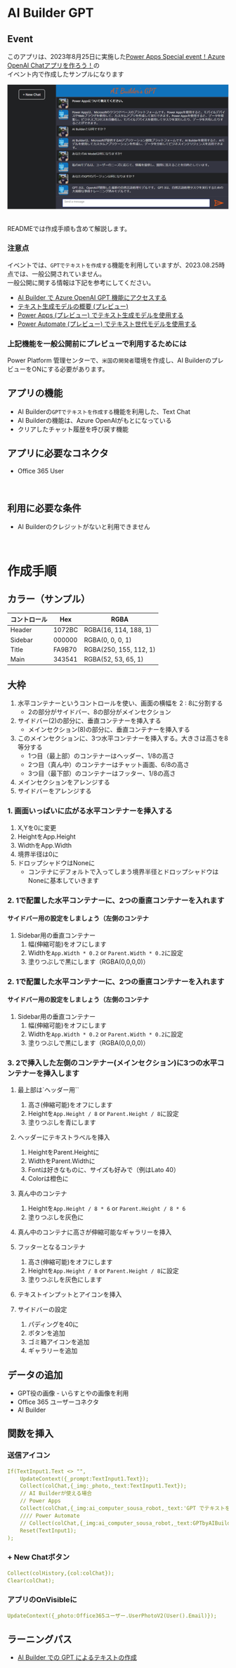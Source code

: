 # AI Builder GPT

## Event
このアプリは、2023年8月25日に実施した[Power Apps Special event！Azure OpenAI Chatアプリを作ろう！](https://gatsuo.connpass.com/event/291029/)の<br>
イベント内で作成したサンプルになります

![完成イメージ](https://github.com/DEmodoriGatsuO/PowerPlatform-Events-Sample/blob/main/01PowerApps-SpecialEvent-AIBuilderGPT/asset/app_image.png)

<br>
READMEでは作成手順も含めて解説します。
<br>

### 注意点
イベントでは、`GPTでテキストを作成する`機能を利用していますが、2023.08.25時点では、一般公開されていません。<br>
一般公開に関する情報は下記を参考にしてください。

 - [AI Builder で Azure OpenAI GPT 機能にアクセスする](https://learn.microsoft.com/ja-jp/power-platform-release-plan/2022wave2/ai-builder/preview-access-openai-gpt-capabilities-ai-builder?source=recommendations)
 - [テキスト生成モデルの概要 (プレビュー)](https://learn.microsoft.com/ja-jp/ai-builder/prebuilt-azure-openai?source=recommendations)
 - [Power Apps (プレビュー) でテキスト生成モデルを使用する](https://learn.microsoft.com/ja-jp/ai-builder/azure-openai-model-papp)
 - [Power Automate (プレビュー) でテキスト世代モデルを使用する](https://learn.microsoft.com/ja-jp/ai-builder/azure-openai-model-pauto)

### 上記機能を一般公開前にプレビューで利用するためには
Power Platform 管理センターで、`米国`の`開発者`環境を作成し、AI BuilderのプレビューをONにする必要があります。

## アプリの機能
 - AI Builderの`GPTでテキストを作成する`機能を利用した、Text Chat
 - AI Builderの機能は、Azure OpenAIがもとになっている
 - クリアしたチャット履歴を呼び戻す機能

## アプリに必要なコネクタ
- Office 365 User
<br>

## 利用に必要な条件
- AI Builderのクレジットがないと利用できません
<br>

# 作成手順
## カラー（サンプル）
|コントロール|Hex|RGBA
|---|---|---
|Header|1072BC|RGBA(16, 114, 188, 1)
|Sidebar|000000|RGBA(0, 0, 0, 1)
|Title|FA9B70|RGBA(250, 155, 112, 1)
|Main|343541|RGBA(52, 53, 65, 1)

## 大枠
1. 水平コンテナーというコントロールを使い、画面の横幅を 2 : 8に分割する
    - 2の部分がサイドバー、8の部分がメインセクション
1. サイドバー(2)の部分に、垂直コンテナーを挿入する
    - メインセクション(8)の部分に、垂直コンテナーを挿入する
3.  このメインセクションに、3つ水平コンテナーを挿入する。大きさは高さを8等分する
    - 1つ目（最上部）のコンテナーはヘッダー、1/8の高さ
    - 2つ目（真ん中）のコンテナーはチャット画面、6/8の高さ
    - 3つ目（最下部）のコンテナーはフッター、1/8の高さ
4. メインセクションをアレンジする
5. サイドバーをアレンジする

### 1. 画面いっぱいに広がる水平コンテナーを挿入する
1. X,Yを0に変更
1. HeightをApp.Height
1. WidthをApp.Width
1. 境界半径は0に
1. ドロップシャドウはNoneに
     - コンテナにデフォルトで入ってしまう境界半径とドロップシャドウはNoneに基本していきます

### 2. 1で配置した水平コンテナーに、2つの垂直コンテナーを入れます
#### サイドバー用の設定をしましょう（左側のコンテナ
1. Sidebar用の垂直コンテナー
    1. 幅(伸縮可能)をオフにします
    1. Widthを`App.Width * 0.2` or `Parent.Width * 0.2`に設定
    1. 塗りつぶしで黒にします（RGBA(0,0,0,0)）

### 2. 1で配置した水平コンテナーに、2つの垂直コンテナーを入れます
#### サイドバー用の設定をしましょう（左側のコンテナ
1. Sidebar用の垂直コンテナー
    1. 幅(伸縮可能)をオフにします
    1. Widthを`App.Width * 0.2` or `Parent.Width * 0.2`に設定
    1. 塗りつぶしで黒にします（RGBA(0,0,0,0)）


### 3. 2で挿入した左側のコンテナー(メインセクション)に3つの水平コンテナーを挿入します
1. 最上部は`ヘッダー用``
    1. 高さ(伸縮可能)をオフにします
    1. Heightを`App.Height / 8` or `Parent.Height / 8`に設定
    1. 塗りつぶしを青にします
1. ヘッダーにテキストラベルを挿入
    1. HeightをParent.Heightに
    1. WidthをParent.Widthに
    1. Fontは好きなものに、サイズも好みで（例はLato 40）
    1. Colorは橙色に
1. 真ん中のコンテナ
    1. Heightを`App.Height / 8 * 6` or `Parent.Height / 8 * 6`
    1. 塗りつぶしを灰色に
1. 真ん中のコンテナに高さが伸縮可能なギャラリーを挿入

1. フッターとなるコンテナ
    1. 高さ(伸縮可能)をオフにします
    1. Heightを`App.Height / 8` or `Parent.Height / 8`に設定
    1. 塗りつぶしを灰色にします

1. テキストインプットとアイコンを挿入

1. サイドバーの設定
    1. パディングを40に
    1. ボタンを追加
    1. ゴミ箱アイコンを追加
    1. ギャラリーを追加

## データの追加
- GPT役の画像 - いらすとやの画像を利用
- Office 365 ユーザーコネクタ
- AI Builder

## 関数を挿入
### 送信アイコン
```yaml
If(TextInput1.Text <> "",
    UpdateContext({_prompt:TextInput1.Text});
    Collect(colChat,{_img:_photo,_text:TextInput1.Text});
    // AI Builderが使える場合
    // Power Apps
    Collect(colChat,{_img:ai_computer_sousa_robot,_text:'GPT でテキストを作成する'.Predict(_prompt).Text});
    //// Power Automate
    // Collect(colChat,{_img:ai_computer_sousa_robot,_text:GPTbyAIBuilder.Run(TextInput1.Text).result});
    Reset(TextInput1);
);
``` 

### + New Chatボタン
```yaml
Collect(colHistory,{col:colChat});
Clear(colChat);
``` 

### アプリのOnVisibleに
```yaml
UpdateContext({_photo:Office365ユーザー.UserPhotoV2(User().Email)});
```

## ラーニングパス
 - [AI Builder での GPT によるテキストの作成](https://learn.microsoft.com/ja-jp/training/modules/ai-builder-text-generation/)
